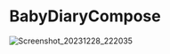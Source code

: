 # BabyDiaryCompose  
![Screenshot_20231228_222035](https://github.com/hondayuki0606/BabyDiaryCompose/assets/55884500/670fd5d2-4cf3-4a93-9639-0997d0d6bd04)
